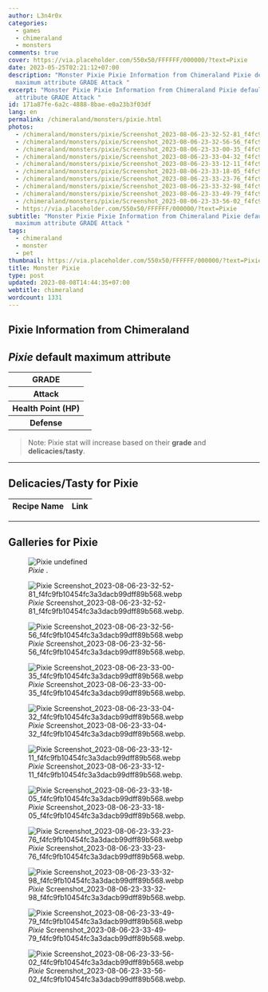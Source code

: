 ```yaml
---
author: L3n4r0x
categories:
  - games
  - chimeraland
  - monsters
comments: true
cover: https://via.placeholder.com/550x50/FFFFFF/000000/?text=Pixie
date: 2023-05-25T02:21:12+07:00
description: "Monster Pixie Pixie Information from Chimeraland Pixie default
  maximum attribute GRADE Attack "
excerpt: "Monster Pixie Pixie Information from Chimeraland Pixie default maximum
  attribute GRADE Attack "
id: 171a87fe-6a2c-4888-8bae-e0a23b3f03df
lang: en
permalink: /chimeraland/monsters/pixie.html
photos:
  - /chimeraland/monsters/pixie/Screenshot_2023-08-06-23-32-52-81_f4fc9fb10454fc3a3dacb99dff89b568.webp
  - /chimeraland/monsters/pixie/Screenshot_2023-08-06-23-32-56-56_f4fc9fb10454fc3a3dacb99dff89b568.webp
  - /chimeraland/monsters/pixie/Screenshot_2023-08-06-23-33-00-35_f4fc9fb10454fc3a3dacb99dff89b568.webp
  - /chimeraland/monsters/pixie/Screenshot_2023-08-06-23-33-04-32_f4fc9fb10454fc3a3dacb99dff89b568.webp
  - /chimeraland/monsters/pixie/Screenshot_2023-08-06-23-33-12-11_f4fc9fb10454fc3a3dacb99dff89b568.webp
  - /chimeraland/monsters/pixie/Screenshot_2023-08-06-23-33-18-05_f4fc9fb10454fc3a3dacb99dff89b568.webp
  - /chimeraland/monsters/pixie/Screenshot_2023-08-06-23-33-23-76_f4fc9fb10454fc3a3dacb99dff89b568.webp
  - /chimeraland/monsters/pixie/Screenshot_2023-08-06-23-33-32-98_f4fc9fb10454fc3a3dacb99dff89b568.webp
  - /chimeraland/monsters/pixie/Screenshot_2023-08-06-23-33-49-79_f4fc9fb10454fc3a3dacb99dff89b568.webp
  - /chimeraland/monsters/pixie/Screenshot_2023-08-06-23-33-56-02_f4fc9fb10454fc3a3dacb99dff89b568.webp
  - https://via.placeholder.com/550x50/FFFFFF/000000/?text=Pixie
subtitle: "Monster Pixie Pixie Information from Chimeraland Pixie default
  maximum attribute GRADE Attack "
tags:
  - chimeraland
  - monster
  - pet
thumbnail: https://via.placeholder.com/550x50/FFFFFF/000000/?text=Pixie
title: Monster Pixie
type: post
updated: 2023-08-08T14:44:35+07:00
webtitle: chimeraland
wordcount: 1331
---
```


<link
  rel="stylesheet"
  href="https://rawcdn.githack.com/dimaslanjaka/Web-Manajemen/870a349/css/bootstrap-5-3-0-alpha3-wrapper.css"
/>
<section id="bootstrap-wrapper">
  <div data-bs-theme="dark">
    <h2>Pixie Information from Chimeraland</h2>
    <h2 id="attribute"><i>Pixie</i> default maximum attribute</h2>
    <div class="row">
      <div class="col mb-2">
        <div class="card">
          <div class="card-body">
            <table>
              <tr>
                <th>GRADE</th>
                <td><br /></td>
              </tr>
              <tr>
                <th>Attack</th>
                <td></td>
              </tr>
              <tr>
                <th>Health Point (HP)</th>
                <td></td>
              </tr>
              <tr>
                <th>Defense</th>
                <td></td>
              </tr>
            </table>
          </div>
        </div>
      </div>
    </div>
    <blockquote class="bd-callout bd-callout-warning">
      Note: Pixie stat will increase based on their <b>grade</b> and
      <b>delicacies/tasty</b>.
    </blockquote>
    <hr />
    <h2 id="delicacies">Delicacies/Tasty for Pixie</h2>
    <div class="card">
      <div class="card-body">
        <div class="table-responsive">
          <table class="table table-striped">
            <thead>
              <tr>
                <th>Recipe Name</th>
                <th>Link</th>
              </tr>
            </thead>
            <tbody></tbody>
          </table>
        </div>
      </div>
    </div>
    <hr />
    <div id="gallery">
      <h2>Galleries for Pixie</h2>
      <div class="row">
        <div class="col-lg-6 col-12">
          <figure>
            <img
              src="https://www.webmanajemen.com/undefined"
              alt="Pixie undefined"
            />
            <figcaption style="word-wrap: break-word">
              <i>Pixie</i> .
            </figcaption>
          </figure>
        </div>
        <div class="col-lg-6 col-12">
          <figure>
            <img
              src="https://www.webmanajemen.com/chimeraland/monsters/pixie/Screenshot_2023-08-06-23-32-52-81_f4fc9fb10454fc3a3dacb99dff89b568.webp"
              alt="Pixie Screenshot_2023-08-06-23-32-52-81_f4fc9fb10454fc3a3dacb99dff89b568.webp"
            />
            <figcaption style="word-wrap: break-word">
              <i>Pixie</i>
              Screenshot_2023-08-06-23-32-52-81_f4fc9fb10454fc3a3dacb99dff89b568.webp.
            </figcaption>
          </figure>
        </div>
        <div class="col-lg-6 col-12">
          <figure>
            <img
              src="https://www.webmanajemen.com/chimeraland/monsters/pixie/Screenshot_2023-08-06-23-32-56-56_f4fc9fb10454fc3a3dacb99dff89b568.webp"
              alt="Pixie Screenshot_2023-08-06-23-32-56-56_f4fc9fb10454fc3a3dacb99dff89b568.webp"
            />
            <figcaption style="word-wrap: break-word">
              <i>Pixie</i>
              Screenshot_2023-08-06-23-32-56-56_f4fc9fb10454fc3a3dacb99dff89b568.webp.
            </figcaption>
          </figure>
        </div>
        <div class="col-lg-6 col-12">
          <figure>
            <img
              src="https://www.webmanajemen.com/chimeraland/monsters/pixie/Screenshot_2023-08-06-23-33-00-35_f4fc9fb10454fc3a3dacb99dff89b568.webp"
              alt="Pixie Screenshot_2023-08-06-23-33-00-35_f4fc9fb10454fc3a3dacb99dff89b568.webp"
            />
            <figcaption style="word-wrap: break-word">
              <i>Pixie</i>
              Screenshot_2023-08-06-23-33-00-35_f4fc9fb10454fc3a3dacb99dff89b568.webp.
            </figcaption>
          </figure>
        </div>
        <div class="col-lg-6 col-12">
          <figure>
            <img
              src="https://www.webmanajemen.com/chimeraland/monsters/pixie/Screenshot_2023-08-06-23-33-04-32_f4fc9fb10454fc3a3dacb99dff89b568.webp"
              alt="Pixie Screenshot_2023-08-06-23-33-04-32_f4fc9fb10454fc3a3dacb99dff89b568.webp"
            />
            <figcaption style="word-wrap: break-word">
              <i>Pixie</i>
              Screenshot_2023-08-06-23-33-04-32_f4fc9fb10454fc3a3dacb99dff89b568.webp.
            </figcaption>
          </figure>
        </div>
        <div class="col-lg-6 col-12">
          <figure>
            <img
              src="https://www.webmanajemen.com/chimeraland/monsters/pixie/Screenshot_2023-08-06-23-33-12-11_f4fc9fb10454fc3a3dacb99dff89b568.webp"
              alt="Pixie Screenshot_2023-08-06-23-33-12-11_f4fc9fb10454fc3a3dacb99dff89b568.webp"
            />
            <figcaption style="word-wrap: break-word">
              <i>Pixie</i>
              Screenshot_2023-08-06-23-33-12-11_f4fc9fb10454fc3a3dacb99dff89b568.webp.
            </figcaption>
          </figure>
        </div>
        <div class="col-lg-6 col-12">
          <figure>
            <img
              src="https://www.webmanajemen.com/chimeraland/monsters/pixie/Screenshot_2023-08-06-23-33-18-05_f4fc9fb10454fc3a3dacb99dff89b568.webp"
              alt="Pixie Screenshot_2023-08-06-23-33-18-05_f4fc9fb10454fc3a3dacb99dff89b568.webp"
            />
            <figcaption style="word-wrap: break-word">
              <i>Pixie</i>
              Screenshot_2023-08-06-23-33-18-05_f4fc9fb10454fc3a3dacb99dff89b568.webp.
            </figcaption>
          </figure>
        </div>
        <div class="col-lg-6 col-12">
          <figure>
            <img
              src="https://www.webmanajemen.com/chimeraland/monsters/pixie/Screenshot_2023-08-06-23-33-23-76_f4fc9fb10454fc3a3dacb99dff89b568.webp"
              alt="Pixie Screenshot_2023-08-06-23-33-23-76_f4fc9fb10454fc3a3dacb99dff89b568.webp"
            />
            <figcaption style="word-wrap: break-word">
              <i>Pixie</i>
              Screenshot_2023-08-06-23-33-23-76_f4fc9fb10454fc3a3dacb99dff89b568.webp.
            </figcaption>
          </figure>
        </div>
        <div class="col-lg-6 col-12">
          <figure>
            <img
              src="https://www.webmanajemen.com/chimeraland/monsters/pixie/Screenshot_2023-08-06-23-33-32-98_f4fc9fb10454fc3a3dacb99dff89b568.webp"
              alt="Pixie Screenshot_2023-08-06-23-33-32-98_f4fc9fb10454fc3a3dacb99dff89b568.webp"
            />
            <figcaption style="word-wrap: break-word">
              <i>Pixie</i>
              Screenshot_2023-08-06-23-33-32-98_f4fc9fb10454fc3a3dacb99dff89b568.webp.
            </figcaption>
          </figure>
        </div>
        <div class="col-lg-6 col-12">
          <figure>
            <img
              src="https://www.webmanajemen.com/chimeraland/monsters/pixie/Screenshot_2023-08-06-23-33-49-79_f4fc9fb10454fc3a3dacb99dff89b568.webp"
              alt="Pixie Screenshot_2023-08-06-23-33-49-79_f4fc9fb10454fc3a3dacb99dff89b568.webp"
            />
            <figcaption style="word-wrap: break-word">
              <i>Pixie</i>
              Screenshot_2023-08-06-23-33-49-79_f4fc9fb10454fc3a3dacb99dff89b568.webp.
            </figcaption>
          </figure>
        </div>
        <div class="col-lg-6 col-12">
          <figure>
            <img
              src="https://www.webmanajemen.com/chimeraland/monsters/pixie/Screenshot_2023-08-06-23-33-56-02_f4fc9fb10454fc3a3dacb99dff89b568.webp"
              alt="Pixie Screenshot_2023-08-06-23-33-56-02_f4fc9fb10454fc3a3dacb99dff89b568.webp"
            />
            <figcaption style="word-wrap: break-word">
              <i>Pixie</i>
              Screenshot_2023-08-06-23-33-56-02_f4fc9fb10454fc3a3dacb99dff89b568.webp.
            </figcaption>
          </figure>
        </div>
      </div>
    </div>
  </div>
</section>